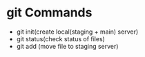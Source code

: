 

# git Commands

- git init(create local(staging + main) server)
- git status(check status of files)
- git add <filename>(move file to staging server)